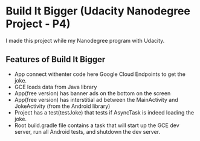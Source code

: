 # Build It Bigger (Udacity Nanodegree Project - P4)

I made this project while my Nanodegree program with Udacity.

## Features of Build It Bigger

-   App connect withenter code here Google Cloud Endpoints to get the joke.
-   GCE loads data from Java library
-   App(free version) has banner ads on the bottom on the screen
-   App(free version) has interstitial ad between the MainActivity and JokeActivity (from the Android library)
-   Project has a test(testJoke) that tests if AsyncTask is indeed loading the joke.
-   Root build.gradle file contains a task that will start up the GCE dev server, run all Android tests, and shutdown the dev server.
